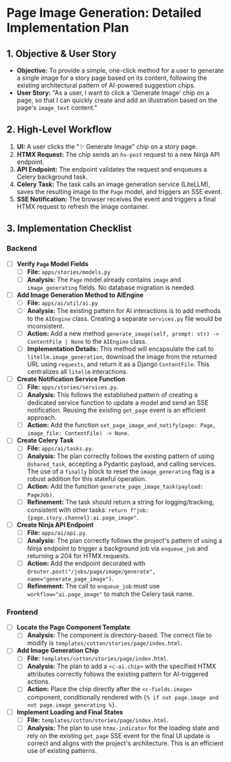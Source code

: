 # Page Image Generation: Detailed Implementation Plan

## 1. Objective & User Story

*   **Objective:** To provide a simple, one-click method for a user to generate a single image for a story page based on its content, following the existing architectural pattern of AI-powered suggestion chips.
*   **User Story:** "As a user, I want to click a 'Generate Image' chip on a page, so that I can quickly create and add an illustration based on the page's `image_text` content."

## 2. High-Level Workflow

1.  **UI:** A user clicks the "✨ Generate Image" chip on a story page.
2.  **HTMX Request:** The chip sends an `hx-post` request to a new Ninja API endpoint.
3.  **API Endpoint:** The endpoint validates the request and enqueues a Celery background task.
4.  **Celery Task:** The task calls an image generation service (LiteLLM), saves the resulting image to the `Page` model, and triggers an SSE event.
5.  **SSE Notification:** The browser receives the event and triggers a final HTMX request to refresh the image container.

## 3. Implementation Checklist

### Backend

- [ ] **Verify `Page` Model Fields**
    - [ ] **File:** `apps/stories/models.py`
    - [ ] **Analysis:** The `Page` model already contains `image` and `image_generating` fields. No database migration is needed.
- [ ] **Add Image Generation Method to AIEngine**
    - [ ] **File:** `apps/ai/util/ai.py`
    - [ ] **Analysis:** The existing pattern for AI interactions is to add methods to the `AIEngine` class. Creating a separate `services.py` file would be inconsistent.
    - [ ] **Action:** Add a new method `generate_image(self, prompt: str) -> ContentFile | None` to the `AIEngine` class.
    - [ ] **Implementation Details:** This method will encapsulate the call to `litellm.image_generation`, download the image from the returned URL using `requests`, and return it as a Django `ContentFile`. This centralizes all `litellm` interactions.
- [ ] **Create Notification Service Function**
    - [ ] **File:** `apps/stories/services.py`.
    - [ ] **Analysis:** This follows the established pattern of creating a dedicated service function to update a model and send an SSE notification. Reusing the existing `get_page` event is an efficient approach.
    - [ ] **Action:** Add the function `set_page_image_and_notify(page: Page, image_file: ContentFile) -> None`.
- [ ] **Create Celery Task**
    - [ ] **File:** `apps/ai/tasks.py`.
    - [ ] **Analysis:** The plan correctly follows the existing pattern of using `@shared_task`, accepting a Pydantic payload, and calling services. The use of a `finally` block to reset the `image_generating` flag is a robust addition for this stateful operation.
    - [ ] **Action:** Add the function `generate_page_image_task(payload: PageJob)`.
    - [ ] **Refinement:** The task should return a string for logging/tracking, consistent with other tasks: `return f"job:{page.story.channel}:ai.page_image"`.
- [ ] **Create Ninja API Endpoint**
    - [ ] **File:** `apps/ai/api.py`.
    - [ ] **Analysis:** The plan correctly follows the project's pattern of using a Ninja endpoint to trigger a background job via `enqueue_job` and returning a 204 for HTMX requests.
    - [ ] **Action:** Add the endpoint decorated with `@router.post("/jobs/page/image/generate", name="generate_page_image")`.
    - [ ] **Refinement:** The call to `enqueue_job` must use `workflow="ai.page_image"` to match the Celery task name.

### Frontend

- [ ] **Locate the Page Component Template**
    - [ ] **Analysis:** The component is directory-based. The correct file to modify is `templates/cotton/stories/page/index.html`.
- [ ] **Add Image Generation Chip**
    - [ ] **File:** `templates/cotton/stories/page/index.html`.
    - [ ] **Analysis:** The plan to add a `<c-ai.chip>` with the specified HTMX attributes correctly follows the existing pattern for AI-triggered actions.
    - [ ] **Action:** Place the chip directly after the `<c-fields.image>` component, conditionally rendered with `{% if not page.image and not page.image_generating %}`.
- [ ] **Implement Loading and Final States**
    - [ ] **File:** `templates/cotton/stories/page/index.html`.
    - [ ] **Analysis:** The plan to use `htmx-indicator` for the loading state and rely on the existing `get_page` SSE event for the final UI update is correct and aligns with the project's architecture. This is an efficient use of existing patterns.
